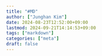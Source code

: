 ```yaml
---
title: "#MD"
author: ["Junghan Kim"]
date: 2024-08-23T12:52:00+09:00
lastmod: 2024-09-21T14:14:53+09:00
tags: ["markdown"]
categories: ["meta"]
draft: false
---
```


